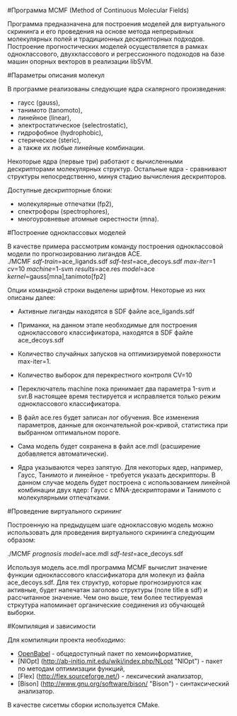 #Программа MCMF (Method of Continuous Molecular Fields) 

Программа предназначена для построения моделей для виртуального скрининга и его проведения на основе метода непрерывных молекулярных полей и традиционных дескрипторных подходов. Построение прогностических моделей осуществляется в рамках одноклассового, двухклассового и регрессионного подоходов на базе машин опорных векторов в реализации libSVM. 

#Параметры описания молекул

В программе реализованы следующие ядра скалярного произведения: 

* гаусс (gauss), 
* танимото (tanomoto), 
* линейное (linear), 
* электростатическое (selectrostatic),
* гидрофобное (hydrophobic), 
* стерическое (steric), 
* а также их любые линейные комбинации.
    
Некоторые ядра (первые три) работают с вычисленными дескрипторами молекулярных структур. Остальные ядра - сравнивают структуры непосредственно, минуя стадию вычисления дескрипторов. 

Доступные дескрипторные блоки:

* молекулярные отпечатки (fp2),
* спектрофоры (spectrophores),
* многоуровневые атомные окрестности (mna).

#Построение одноклассовых моделей

В качестве примера рассмотрим команду построения одноклассовой модели по прогнозированию лигандов ACE.  
./MCMF *sdf-train*=ace_ligands.sdf *sdf-test*=ace_decoys.sdf *max-iter*=1 *cv*=10 *machine*=1-svm *results*=ace.res *model*=ace *kernel*=gauss[mna],tanimoto[fp2]
 
Опции командной строки выделены шрифтом. Некоторые из них описаны далее:
   
* Активные лиганды находятся в SDF файле ace_ligands.sdf
* Приманки, на данном этапе необходимые для построения одноклассового классификатора, находятся в SDF файле ace_decoys.sdf  
* Количество случайных запусков на оптимизируемой поверхности max-iter=1. 
* Количество выборок для перекрестного контроля CV=10
* Переключатель machine пока принимает два параметра 1-svm и svr.В настоящее время тестируется и исправляется только режим одноклассового классификатора.
    
* В файл ace.res будет записан лог обучения. Все изменения параметров, данные для окончательной рок-кривой, статистика при выбранном оптимальном пороге.
* Сама модель будет сохранена в файл ace.mdl (расширение добавляется автоматически).
* Ядра указываются через запятую. Для некоторых ядер, например, Гаусс, Танимото и линейное - требуется указать дескрипторы. В данном случае модель будет построена с использованием линейной комбинации двух ядер: Гаусс с MNA-дескрипторами и Танимото с молекулярными отпечатками.

#Проведение виртуального скрининг

Построенную на предыдущем шаге одноклассовую модель можно использовать для проведения виртуального скрининга следующим образом:

./MCMF *prognosis*  *model*=ace.mdl *sdf-test*=ace_decoys.sdf

Используя модель ace.mdl программа MCMF вычислит значение функции одноклассового классификатора для молекул из файла ace_decoys.sdf. Для тех структур, которые прогнозируются как активные, будет напечатан заголово структуры (поле title в sdf) и рассчитанное значение. Чем оно выше, тем более тестируемая стркутура напоминает органические соединения из обучающей выборки.

#Компиляция и зависимости

Для компиляции проекта необходимо:

* [OpenBabel](http://openbabel.org/wiki/Main_Page "OpenBabel") - общедоступный пакет по хемоинформатике,
* [NlOpt] (http://ab-initio.mit.edu/wiki/index.php/NLopt "NlOpt") - пакет по методам оптимизации функций,
* [Flex] (http://flex.sourceforge.net/) - лексический анализатор,
* [Bison] (http://www.gnu.org/software/bison/ "Bison") - синтаксический анализатор.

В качестве сисетмы сборки используется CMake.





